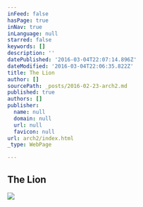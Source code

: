 ```yaml
---
inFeed: false
hasPage: true
inNav: true
inLanguage: null
starred: false
keywords: []
description: ''
datePublished: '2016-03-04T22:07:14.896Z'
dateModified: '2016-03-04T22:06:35.822Z'
title: The Lion
author: []
sourcePath: _posts/2016-02-23-arch2.md
published: true
authors: []
publisher:
  name: null
  domain: null
  url: null
  favicon: null
url: arch2/index.html
_type: WebPage

---
```

## The Lion
![](https://s3-us-west-2.amazonaws.com/the-grid-img/p/0d8d19d5d73c40a7156b3e38ee29a7a78ba8f624.jpg)